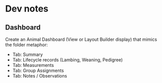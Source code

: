 # Dev notes

## Dashboard

Create an Animal Dashboard (View or Layout Builder display) that mimics the folder metaphor:

- Tab: Summary
- Tab: Lifecycle records (Lambing, Weaning, Pedigree)
- Tab: Measurements
- Tab: Group Assignments
- Tab: Notes / Observations
